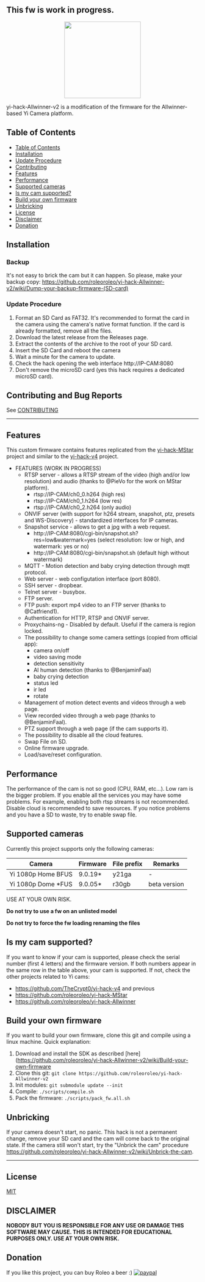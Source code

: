 ## This fw is work in progress.

<p align="center">
	<img height="200" src="https://user-images.githubusercontent.com/39277388/96489837-43d26180-1240-11eb-9d0e-5cfa84040fe1.png">
</p>

yi-hack-Allwinner-v2 is a modification of the firmware for the Allwinner-based Yi Camera platform.

## Table of Contents
- [Table of Contents](#table-of-contents)
- [Installation](#installation)
- [Update Procedure](#update-procedure)
- [Contributing](#contributing-and-bug-reports)
- [Features](#features)
- [Performance](#performance)
- [Supported cameras](#supported-cameras)
- [Is my cam supported?](#is-my-cam-supported)
- [Build your own firmware](#build-your-own-firmware)
- [Unbricking](#unbricking)
- [License](#license)
- [Disclaimer](#disclaimer)
- [Donation](#donation)


## Installation

### Backup
It's not easy to brick the cam but it can happen.
So please, make your backup copy: https://github.com/roleoroleo/yi-hack-Allwinner-v2/wiki/Dump-your-backup-firmware-(SD-card)

### Update Procedure
1. Format an SD Card as FAT32. It's recommended to format the card in the camera using the camera's native format function. If the card is already formatted, remove all the files.
2. Download the latest release from the Releases page.
3. Extract the contents of the archive to the root of your SD card.
4. Insert the SD Card and reboot the camera
5. Wait a minute for the camera to update.
6. Check the hack opening the web interface http://IP-CAM:8080
7. Don't remove the microSD card (yes this hack requires a dedicated microSD card).


## Contributing and Bug Reports
See [CONTRIBUTING](CONTRIBUTING.md)

---

## Features
This custom firmware contains features replicated from the [yi-hack-MStar](https://github.com/roleoroleo/yi-hack-MStar) project and similar to the [yi-hack-v4](https://github.com/TheCrypt0/yi-hack-v4) project.

- FEATURES (WORK IN PROGRESS)
  - RTSP server - allows a RTSP stream of the video (high and/or low resolution) and audio (thanks to @PieVo for the work on MStar platform).
    - rtsp://IP-CAM/ch0_0.h264             (high res)
    - rtsp://IP-CAM/ch0_1.h264             (low res)
    - rtsp://IP-CAM/ch0_2.h264             (only audio)
  - ONVIF server (with support for h264 stream, snapshot, ptz, presets and WS-Discovery) - standardized interfaces for IP cameras.
  - Snapshot service - allows to get a jpg with a web request.
    - http://IP-CAM:8080/cgi-bin/snapshot.sh?res=low&watermark=yes        (select resolution: low or high, and watermark: yes or no)
    - http://IP-CAM:8080/cgi-bin/snapshot.sh                              (default high without watermark)
  - MQTT - Motion detection and baby crying detection through mqtt protocol.
  - Web server - web configutation interface (port 8080).
  - SSH server - dropbear.
  - Telnet server - busybox.
  - FTP server.
  - FTP push: export mp4 video to an FTP server (thanks to @Catfriend1).
  - Authentication for HTTP, RTSP and ONVIF server.
  - Proxychains-ng - Disabled by default. Useful if the camera is region locked.
  - The possibility to change some camera settings (copied from official app):
    - camera on/off
    - video saving mode
    - detection sensitivity
    - AI human detection (thanks to @BenjaminFaal)
    - baby crying detection
    - status led
    - ir led
    - rotate
  - Management of motion detect events and videos through a web page.
  - View recorded video through a web page (thanks to @BenjaminFaal).
  - PTZ support through a web page (if the cam supports it).
  - The possibility to disable all the cloud features.
  - Swap File on SD.
  - Online firmware upgrade.
  - Load/save/reset configuration.


## Performance

The performance of the cam is not so good (CPU, RAM, etc...). Low ram is the bigger problem.
If you enable all the services you may have some problems.
For example, enabling both rtsp streams is not recommended.
Disable cloud is recommended to save resources.
If you notice problems and you have a SD to waste, try to enable swap file.


## Supported cameras

Currently this project supports only the following cameras:

| Camera | Firmware | File prefix | Remarks |
| --- | --- | --- | --- |
| Yi 1080p Home BFUS | 9.0.19* | y21ga | - |
| Yi 1080p Dome *FUS | 9.0.05* | r30gb | beta version |

USE AT YOUR OWN RISK.

**Do not try to use a fw on an unlisted model**

**Do not try to force the fw loading renaming the files**


## Is my cam supported?

If you want to know if your cam is supported, please check the serial number (first 4 letters) and the firmware version.
If both numbers appear in the same row in the table above, your cam is supported.
If not, check the other projects related to Yi cams:
- https://github.com/TheCrypt0/yi-hack-v4 and previous
- https://github.com/roleoroleo/yi-hack-MStar
- https://github.com/roleoroleo/yi-hack-Allwinner


## Build your own firmware

If you want to build your own firmware, clone this git and compile using a linux machine. Quick explanation:

1. Download and install the SDK as described [here](https://github.com/roleoroleo/yi-hack-Allwinner-v2/wiki/Build-your-own-firmware
2. Clone this git: `git clone https://github.com/roleoroleo/yi-hack-Allwinner-v2`
3. Init modules: `git submodule update --init`
4. Compile: `./scripts/compile.sh`
5. Pack the firmware: `./scripts/pack_fw.all.sh`


## Unbricking

If your camera doesn't start, no panic. This hack is not a permanent change, remove your SD card and the cam will come back to the original state.
If the camera still won't start, try the "Unbrick the cam" procedure https://github.com/roleoroleo/yi-hack-Allwinner-v2/wiki/Unbrick-the-cam.

----

## License
[MIT](https://choosealicense.com/licenses/mit/)

## DISCLAIMER
**NOBODY BUT YOU IS RESPONSIBLE FOR ANY USE OR DAMAGE THIS SOFTWARE MAY CAUSE. THIS IS INTENDED FOR EDUCATIONAL PURPOSES ONLY. USE AT YOUR OWN RISK.**

## Donation
If you like this project, you can buy Roleo a beer :) 
[![paypal](https://www.paypalobjects.com/en_US/i/btn/btn_donateCC_LG.gif)](https://www.paypal.com/cgi-bin/webscr?cmd=_donations&business=JBYXDMR24FW7U&currency_code=EUR&source=url)
